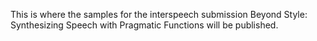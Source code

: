 This is where the samples for the interspeech submission Beyond Style: Synthesizing Speech with Pragmatic Functions will be published.
